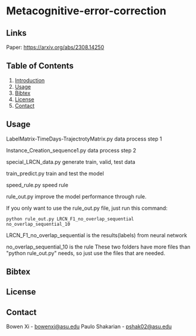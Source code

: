 # Metacognitive-error-correction
## Links
Paper: https://arxiv.org/abs/2308.14250

## Table of Contents

1. [Introduction](#1-introduction)
2. [Usage](#3-usage)
3. [Bibtex](#4-bibtex)
4. [License](#5-license)
5. [Contact](#6-contact)

## Usage
LabelMatrix-TimeDays-TrajectrotyMatrix.py   data process step 1

Instance_Creation_sequence1.py  data process step 2

special_LRCN_data.py    generate train, valid, test data

train_predict.py    train and test the model

speed_rule.py   speed rule

rule_out.py     improve the model performance through rule.


If you only want to use the rule_out.py file, just run this command:
```
python rule_out.py LRCN_F1_no_overlap_sequential no_overlap_sequential_10
```


LRCN_F1_no_overlap_sequential is the results(labels) from neural network

no_overlap_sequential_10 is the rule
These two folders have more files than "python rule_out.py" needs, so just use the files that are needed.

## Bibtex

## License

## Contact
Bowen Xi - bowenxi@asu.edu
Paulo Shakarian - pshak02@asu.edu
